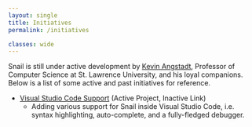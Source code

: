 ```yaml
---
layout: single
title: Initiatives
permalink: /initiatives

classes: wide
---
```


Snail is still under active development by [Kevin
Angstadt](https://github.com/kevinaangstadt), Professor of Computer
Science at St. Lawrence University, and his loyal companions. Below is a list of some active and past initiatives for reference.

* [Visual Studio Code Support]() (Active Project, Inactive Link)
   - Adding various support for Snail inside Visual Studio Code, i.e. syntax highlighting, auto-complete, and a fully-fledged debugger.